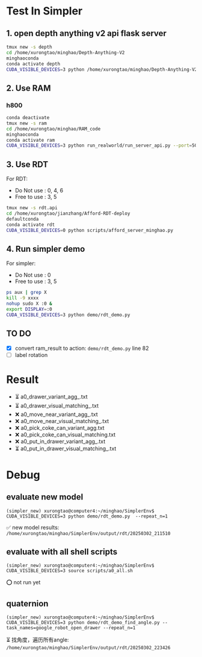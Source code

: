 <!-- 

CIAI conda env: rdt.simpler

# ciai

`/home/panwen.hu/workspace/jian.zhang/EAI/AffordDiffusionTransformer`

`/home/panwen.hu/workspace/jian.zhang/EAI/AffordDiffusionTransformer/scripts/afford_inference_demo.py` 

-->

# Test In Simpler

## 1. open depth anything v2 api flask server

```bash
tmux new -s depth
cd /home/xurongtao/minghao/Depth-Anything-V2
minghaoconda
conda activate depth
CUDA_VISIBLE_DEVICES=3 python /home/xurongtao/minghao/Depth-Anything-V2/demo/depth_api.py --port=5001
```

## 2. Use RAM

### h800
```bash
conda deactivate
tmux new -s ram
cd /home/xurongtao/minghao/RAM_code
minghaoconda
conda activate ram
CUDA_VISIBLE_DEVICES=3 python run_realworld/run_server_api.py --port=5002
```

<!-- ### db
```bash
tmux new -s ram
cd /remote-home/minghao/code/aff/RAM
conda activate ram
CUDA_VISIBLE_DEVICES=3 python run_realworld/run_server_api.py
``` -->

## 3. Use RDT

<!-- No need to operate now. We use subprocess to call the RDT model.

`/home/xurongtao/jianzhang/Afford-RDT`

```bash
# cd /home/jianzhang/AffordDiffusionTransformer_deploy
cd /home/panwen.hu/workspace/jian.zhang/EAI/AffordDiffusionTransformer
CUDA_VISIBLE_DEVICES=2 python -m scripts.afford_inference_demo
``` -->

For RDT:
- Do Not use : 0, 4, 6
- Free to use : 3, 5

```bash
tmux new -s rdt.api
cd /home/xurongtao/jianzhang/Afford-RDT-deploy
defaultconda
conda activate rdt
CUDA_VISIBLE_DEVICES=0 python scripts/afford_server_minghao.py
```

## 4. Run simpler demo

For simpler:
- Do Not use : 0
- Free to use : 3, 5

```bash
ps aux | grep X
kill -9 xxxx
nohup sudo X :0 &
export DISPLAY=:0
CUDA_VISIBLE_DEVICES=3 python demo/rdt_demo.py
```

## TO DO

- [x] convert ram_result to action: `demo/rdt_demo.py` line 82
- [ ] label rotation

# Result

- ⏳ a0_drawer_variant_agg_.txt
- ⏳ a0_drawer_visual_matching_.txt
- ❌ a0_move_near_variant_agg_.txt
- ❌ a0_move_near_visual_matching_.txt
- ❌ a0_pick_coke_can_variant_agg.txt
- ❌ a0_pick_coke_can_visual_matching.txt
- ❌ a0_put_in_drawer_variant_agg_.txt
- ⏳ a0_put_in_drawer_visual_matching_.txt

# Debug

## evaluate new model

```shell
(simpler_new) xurongtao@computer4:~/minghao/SimplerEnv$ CUDA_VISIBLE_DEVICES=3 python demo/rdt_demo.py  --repeat_n=1
```

✅ new model results: `/home/xurongtao/minghao/SimplerEnv/output/rdt/20250302_211510`

## evaluate with all shell scripts

```shell
(simpler_new) xurongtao@computer4:~/minghao/SimplerEnv$ CUDA_VISIBLE_DEVICES=3 source scripts/a0_all.sh
```

⭕️ not run yet

## quaternion

```shell
(simpler_new) xurongtao@computer4:~/minghao/SimplerEnv$ CUDA_VISIBLE_DEVICES=3 python demo/rdt_demo_find_angle.py --task_names=google_robot_open_drawer --repeat_n=1
```

⏳ 找角度，遍历所有angle: `/home/xurongtao/minghao/SimplerEnv/output/rdt/20250302_223426`

